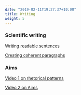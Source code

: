 ```yaml
---
date: "2019-02-11T19:27:37+10:00"
title: Writing
weight: 5
---
```



<!--more-->

### Scientific writing ###

[Writing readable sentences](https://www.northwestern.edu/climb/resources/written-communication/5-principles-readable-sentences.html)

[Creating coherent paragraphs](https://www.northwestern.edu/climb/resources/written-communication/Creating-Coherent-Paragraphs.html)

### Aims

[Video 1 on rhetorical patterns](https://www.northwestern.edu/climb/resources/written-communication/aims-pages-part-1-the-rhetorical-pattern-of-introductions-in-aims-pages.html)

[Video 2 on Aims](https://www.northwestern.edu/climb/resources/written-communication/aims-pages-part-2-specific-aims.html)
